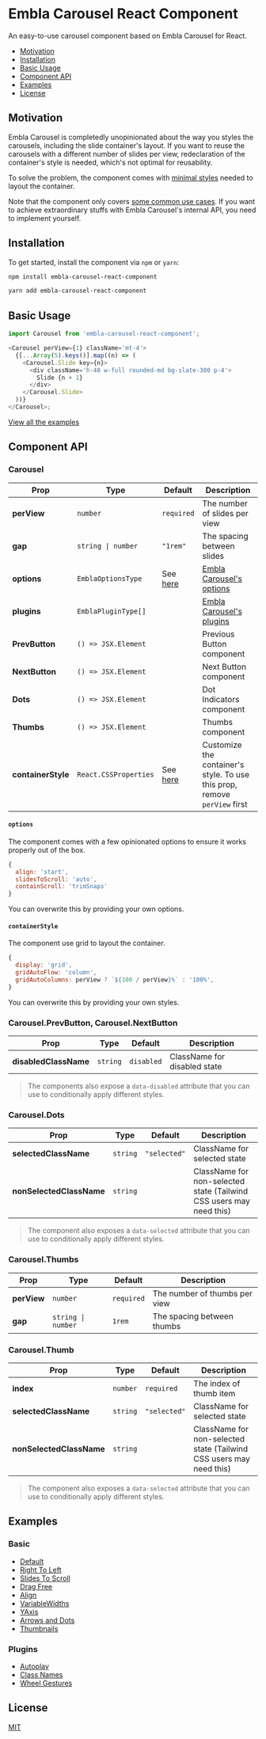 # Embla Carousel React Component

An easy-to-use carousel component based on Embla Carousel for React.

- [Motivation](#motivation)
- [Installation](#installation)
- [Basic Usage](#basic-usage)
- [Component API](#component-api)
- [Examples](#examples)
- [License](#license)

## Motivation

Embla Carousel is completedly unopinionated about the way you styles the carousels, including the slide container's layout.
If you want to reuse the carousels with a different number of slides per view, redeclaration of the container's style is needed, which's not optimal for reusability.

To solve the problem, the component comes with [minimal styles](#containerstyle) needed to layout the container.

Note that the component only covers [some common use cases](#examples). If you want to achieve extraordinary stuffs with Embla Carousel's internal API, you need to implement yourself.

## Installation

To get started, install the component via `npm` or `yarn`:

```sh
npm install embla-carousel-react-component
```

```sh
yarn add embla-carousel-react-component
```

## Basic Usage

```js
import Carousel from 'embla-carousel-react-component';

<Carousel perView={1} className='mt-4'>
  {[...Array(5).keys()].map((n) => (
    <Carousel.Slide key={n}>
      <div className='h-40 w-full rounded-md bg-slate-300 p-4'>
        Slide {n + 1}
      </div>
    </Carousel.Slide>
  ))}
</Carousel>;
```

[View all the examples](https://embla-carousel-react-component.vercel.app/)

## Component API

### Carousel

| Prop               | Type                  | Default                     | Description                                                               |
| ------------------ | --------------------- | --------------------------- | ------------------------------------------------------------------------- |
| **perView**        | `number`              | `required`                  | The number of slides per view                                             |
| **gap**            | `string \| number`    | `"1rem"`                    | The spacing between slides                                                |
| **options**        | `EmblaOptionsType`    | See [here](#options)        | [Embla Carousel's options](https://www.embla-carousel.com/api/options/)   |
| **plugins**        | `EmblaPluginType[]`   |                             | [Embla Carousel's plugins](https://www.embla-carousel.com/plugins/)       |
| **PrevButton**     | `() => JSX.Element`   |                             | Previous Button component                                                 |
| **NextButton**     | `() => JSX.Element`   |                             | Next Button component                                                     |
| **Dots**           | `() => JSX.Element`   |                             | Dot Indicators component                                                  |
| **Thumbs**         | `() => JSX.Element`   |                             | Thumbs component                                                          |
| **containerStyle** | `React.CSSProperties` | See [here](#containerstyle) | Customize the container's style. To use this prop, remove `perView` first |

#### `options`

The component comes with a few opinionated options to ensure it works properly out of the box.

```js
{
  align: 'start',
  slidesToScroll: 'auto',
  containScroll: 'trimSnaps'
}
```

You can overwrite this by providing your own options.

#### `containerStyle`

The component use grid to layout the container.

```js
{
  display: 'grid',
  gridAutoFlow: 'column',
  gridAutoColumns: perView ? `${100 / perView}%` : '100%',
}
```

You can overwrite this by providing your own styles.

### Carousel.PrevButton, Carousel.NextButton

| Prop                  | Type     | Default    | Description                  |
| --------------------- | -------- | ---------- | ---------------------------- |
| **disabledClassName** | `string` | `disabled` | ClassName for disabled state |

> The components also expose a `data-disabled` attribute that you can use to conditionally apply different styles.

### Carousel.Dots

| Prop                     | Type     | Default      | Description                                                         |
| ------------------------ | -------- | ------------ | ------------------------------------------------------------------- |
| **selectedClassName**    | `string` | `"selected"` | ClassName for selected state                                        |
| **nonSelectedClassName** | `string` |              | ClassName for non-selected state (Tailwind CSS users may need this) |

> The component also exposes a `data-selected` attribute that you can use to conditionally apply different styles.

### Carousel.Thumbs

| Prop        | Type               | Default    | Description                   |
| ----------- | ------------------ | ---------- | ----------------------------- |
| **perView** | `number`           | `required` | The number of thumbs per view |
| **gap**     | `string \| number` | `1rem`     | The spacing between thumbs    |

### Carousel.Thumb

| Prop                     | Type     | Default      | Description                                                         |
| ------------------------ | -------- | ------------ | ------------------------------------------------------------------- |
| **index**                | `number` | `required`   | The index of thumb item                                             |
| **selectedClassName**    | `string` | `"selected"` | ClassName for selected state                                        |
| **nonSelectedClassName** | `string` |              | ClassName for non-selected state (Tailwind CSS users may need this) |

> The component also exposes a `data-selected` attribute that you can use to conditionally apply different styles.

## Examples

### Basic

- [Default](https://embla-carousel-react-component.vercel.app/#default)
- [Right To Left](https://embla-carousel-react-component.vercel.app/#right-to-left)
- [Slides To Scroll](https://embla-carousel-react-component.vercel.app/#slides-to-scroll)
- [Drag Free](https://embla-carousel-react-component.vercel.app/#drag-free)
- [Align](https://embla-carousel-react-component.vercel.app/#align)
- [VariableWidths](https://embla-carousel-react-component.vercel.app/#variable-widths)
- [YAxis](https://embla-carousel-react-component.vercel.app/#y-axis)
- [Arrows and Dots](https://embla-carousel-react-component.vercel.app/#arrows-and-dots)
- [Thumbnails](https://embla-carousel-react-component.vercel.app/#thumbnails)

### Plugins

- [Autoplay](https://embla-carousel-react-component.vercel.app/#autoplay-plugin)
- [Class Names](https://embla-carousel-react-component.vercel.app/#class-names-plugin)
- [Wheel Gestures](https://embla-carousel-react-component.vercel.app/#wheel-gestures-plugin)

## License

[MIT](LICENSE)
